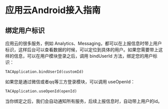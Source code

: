 # 应用云Android接入指南

## 绑定用户标识

应用云的很多服务，例如 Analytics、Messaging，都可以在上报信息时带上用户标识，这样后台可以查看数据的时候，可以定位到具体的用户。如果您需要带上这样的信息，可以在用户模块登录之后，调用 bindUserId 方法，绑定您的用户标识：

```
TACApplication.bindUserId(customId)
```

如果您是通过微信或者qq等三方登录模块，可以调用 useOpenId：

```
TACApplication.useOpenId(openId)
```

当你绑定之后，我们会自动通知所有服务，后续上报信息时，自动带上用户的id。